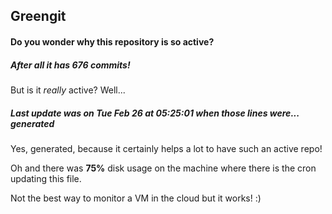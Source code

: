 ## Greengit

#### Do you wonder why this repository is so active?

##### After all it has 676 commits!

But is it *really* active? Well...

##### Last update was on Tue Feb 26 at 05:25:01 when those lines were... generated

Yes, generated, because it certainly helps a lot to have such an active repo!

Oh and there was **75%** disk usage on the machine
where there is the cron updating this file.

Not the best way to monitor a VM in the cloud but it works! :)
